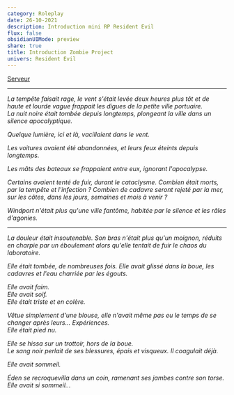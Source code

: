 ```yaml
---
category: Roleplay
date: 26-10-2021
description: Introduction mini RP Resident Evil
flux: false
obsidianUIMode: preview
share: true
title: Introduction Zombie Project
univers: Resident Evil
---
```


[Serveur](https://discord.gg/qGKFutdY4R)  
  
---  
*La tempête faisait rage, le vent s'était levée deux heures plus tôt et de haute et lourde vague frappait les digues de la petite ville portuaire.   
La nuit noire était tombée depuis longtemps, plongeant la ville dans un silence apocalyptique.*  
  
*Quelque lumière, ici et là, vacillaient dans le vent.*  
  
*Les voitures avaient été abandonnées, et leurs feux éteints depuis longtemps.*  
  
*Les mâts des bateaux se frappaient entre eux, ignorant l'apocalypse.*   
  
*Certains avaient tenté de fuir, durant le cataclysme. Combien était morts, par la tempête et l'infection ? Combien de cadavre seront rejeté par la mer, sur les côtes, dans les jours, semaines et mois à venir ?*  
  
*Windport n'était plus qu'une ville fantôme, habitée par le silence et les râles d'agonies.*  
  
---  
  
*La douleur était insoutenable. Son bras n'était plus qu'un moignon, réduits en charpie par un éboulement alors qu'elle tentait de fuir le chaos du laboratoire.*  
  
*Elle était tombée, de nombreuses fois. Elle avait glissé dans la boue, les cadavres et l'eau charriée par les égouts.*  
  
*Elle avait faim.  
Elle avait soif.  
Elle était triste et en colère.*  
  
*Vêtue simplement d'une blouse, elle n'avait même pas eu le temps de se changer après leurs... Expériences.   
Elle était pied nu.*  
  
*Elle se hissa sur un trottoir, hors de la boue.   
Le sang noir perlait de ses blessures, épais et visqueux. Il coagulait déjà.*  
  
*Elle avait sommeil.*  
  
*Éden se recroquevilla dans un coin, ramenant ses jambes contre son torse.   
Elle avait si sommeil...*